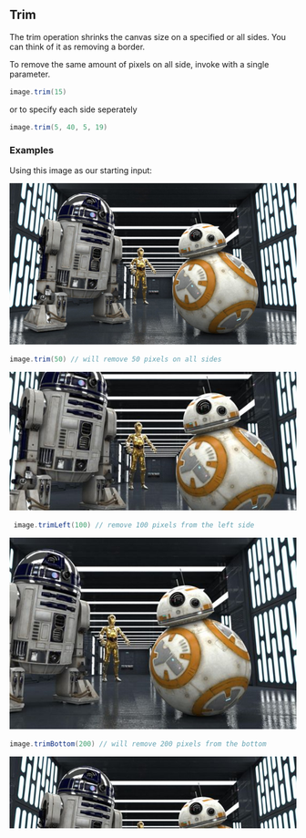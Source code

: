 ## Trim

The trim operation shrinks the canvas size on a specified or all sides.
You can think of it as removing a border.

To remove the same amount of pixels on all side, invoke with a single parameter.


```scala
image.trim(15)
```
or to specify each side seperately

```scala
image.trim(5, 40, 5, 19)
```


### Examples

Using this image as our starting input:

![source image](images/input_640_360.jpg)


```scala
image.trim(50) // will remove 50 pixels on all sides
```

![source image](images/trim_50.jpg)


```scala
 image.trimLeft(100) // remove 100 pixels from the left side
```

![source image](images/trim_l100.jpg)


```scala
image.trimBottom(200) // will remove 200 pixels from the bottom
```

![source image](images/trim_b200.jpg)
